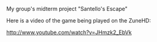 My group's midterm project "Santello's Escape"

Here is a video of the game being played on the ZuneHD:

http://www.youtube.com/watch?v=JHmzk2_EbVk